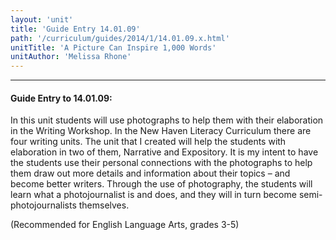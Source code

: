 ```yaml
---
layout: 'unit'
title: 'Guide Entry 14.01.09'
path: '/curriculum/guides/2014/1/14.01.09.x.html'
unitTitle: 'A Picture Can Inspire 1,000 Words'
unitAuthor: 'Melissa Rhone'
---
```


<body>
<hr/>
 <h4>
  Guide Entry to 14.01.09:
 </h4>
 <p>
  In this unit students will use photographs to help them with their elaboration in the Writing Workshop. In the New Haven Literacy Curriculum there are four writing units. The unit that I created will help the students with elaboration in two of them, Narrative and Expository. It is my intent to have the students use their personal connections with the photographs to help them draw out more details and information about their topics – and become better writers. Through the use of photography, the students will learn what a photojournalist is and does, and they will in turn become semi-photojournalists themselves.
 </p>
<p>
  (Recommended for English Language Arts, grades 3-5)
  <b>
  </b>
 </p>

</body>
